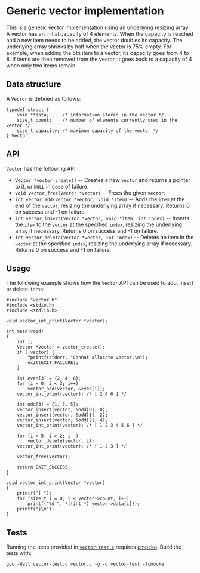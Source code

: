 # Generic vector implementation

This is a generic vector implementation using an underlying resizing array. A vector has an initial capacity of 4 elements. When the capacity is reached and a new item needs to be added, the vector doubles its capacity. The underlying array shrinks by half when the vector is 75% empty. For example, when adding the 5th item to a vector, its capacity goes from 4 to 8. If items are then removed from the vector, it goes back to a capacity of 4 when only two items remain.

## Data structure

A `Vector` is defined as follows:

```
typedef struct {
    void **data;     /* information stored in the vector */
    size_t count;    /* number of elements currently used in the vector */
    size_t capacity; /* maximum capacity of the vector */
} Vector;
```

## API

`Vector` has the following API:
* `Vector *vector_create()` -- Creates a new `vector` and returns a pointer to it, or `NULL` in case of failure.
* `void vector_free(Vector *vector)` -- Frees the given `vector`.
* `int vector_add(Vector *vector, void *item)` -- Adds the `item` at the end of the `vector`, resizing the underlying array if necessary. Returns 0 on success and -1 on failure.
* `int vector_insert(Vector *vector, void *item, int index)` -- Inserts the `item` to the `vector` at the specified `index`, resizing the underlying array if necessary. Returns 0 on success and -1 on failure.
* `int vector_delete(Vector *vector, int index)` -- Deletes an item in the `vector` at the specified `index`, resizing the underlying array if necessary. Returns 0 on success and -1 on failure.

## Usage

The following example shows how the `Vector` API can be used to add, insert or delete items:

```
#include "vector.h"
#include <stdio.h>
#include <stdlib.h>

void vector_int_print(Vector *vector);

int main(void)
{
    int i;
    Vector *vector = vector_create();
    if (!vector) {
        fprintf(stderr, "Cannot allocate vector.\n");
        exit(EXIT_FAILURE);
    }

    int even[3] = {2, 4, 6};
    for (i = 0; i < 3; i++)
        vector_add(vector, &even[i]);
    vector_int_print(vector); /* [ 2 4 6 ] */

    int odd[3] = {1, 3, 5};
    vector_insert(vector, &odd[0], 0);
    vector_insert(vector, &odd[1], 2);
    vector_insert(vector, &odd[2], 4);
    vector_int_print(vector); /* [ 1 2 3 4 5 6 ] */

    for (i = 5; i > 2; i--)
        vector_delete(vector, i);
    vector_int_print(vector); /* [ 1 2 3 ] */

    vector_free(vector);

    return EXIT_SUCCESS;
}

void vector_int_print(Vector *vector)
{
    printf("[ ");
    for (size_t i = 0; i < vector->count; i++)
        printf("%d ", *((int *) vector->data[i]));
    printf("]\n");
}
```

## Tests

Running the tests provided in [`vector-test.c`](https://github.com/alexandra-zaharia/cdslib/blob/master/vector/vector-test.c) requires [cmocka](https://cmocka.org). Build the tests with:

```
gcc -Wall vector-test.c vector.c -g -o vector-test -lcmocka
```
